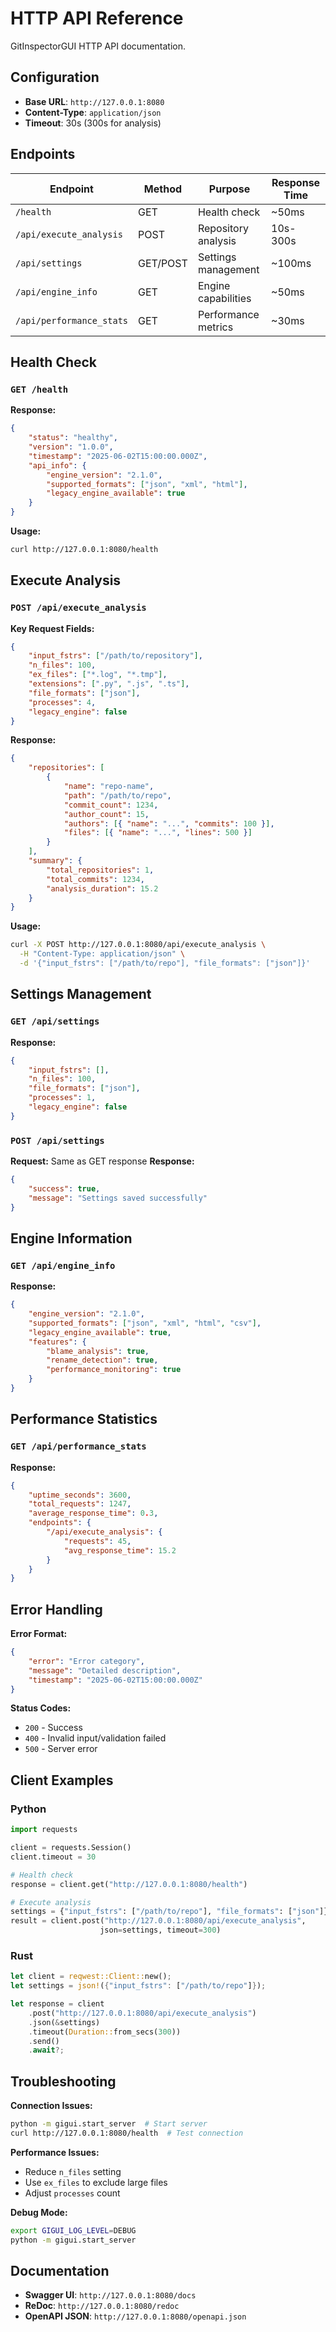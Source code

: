 # HTTP API Reference

GitInspectorGUI HTTP API documentation.

## Configuration

-   **Base URL**: `http://127.0.0.1:8080`
-   **Content-Type**: `application/json`
-   **Timeout**: 30s (300s for analysis)

## Endpoints

| Endpoint                 | Method   | Purpose             | Response Time |
| ------------------------ | -------- | ------------------- | ------------- |
| `/health`                | GET      | Health check        | ~50ms         |
| `/api/execute_analysis`  | POST     | Repository analysis | 10s-300s      |
| `/api/settings`          | GET/POST | Settings management | ~100ms        |
| `/api/engine_info`       | GET      | Engine capabilities | ~50ms         |
| `/api/performance_stats` | GET      | Performance metrics | ~30ms         |

## Health Check

### `GET /health`

**Response:**

```json
{
    "status": "healthy",
    "version": "1.0.0",
    "timestamp": "2025-06-02T15:00:00.000Z",
    "api_info": {
        "engine_version": "2.1.0",
        "supported_formats": ["json", "xml", "html"],
        "legacy_engine_available": true
    }
}
```

**Usage:**

```bash
curl http://127.0.0.1:8080/health
```

## Execute Analysis

### `POST /api/execute_analysis`

**Key Request Fields:**

```json
{
    "input_fstrs": ["/path/to/repository"],
    "n_files": 100,
    "ex_files": ["*.log", "*.tmp"],
    "extensions": [".py", ".js", ".ts"],
    "file_formats": ["json"],
    "processes": 4,
    "legacy_engine": false
}
```

**Response:**

```json
{
    "repositories": [
        {
            "name": "repo-name",
            "path": "/path/to/repo",
            "commit_count": 1234,
            "author_count": 15,
            "authors": [{ "name": "...", "commits": 100 }],
            "files": [{ "name": "...", "lines": 500 }]
        }
    ],
    "summary": {
        "total_repositories": 1,
        "total_commits": 1234,
        "analysis_duration": 15.2
    }
}
```

**Usage:**

```bash
curl -X POST http://127.0.0.1:8080/api/execute_analysis \
  -H "Content-Type: application/json" \
  -d '{"input_fstrs": ["/path/to/repo"], "file_formats": ["json"]}'
```

## Settings Management

### `GET /api/settings`

**Response:**

```json
{
    "input_fstrs": [],
    "n_files": 100,
    "file_formats": ["json"],
    "processes": 1,
    "legacy_engine": false
}
```

### `POST /api/settings`

**Request:** Same as GET response
**Response:**

```json
{
    "success": true,
    "message": "Settings saved successfully"
}
```

## Engine Information

### `GET /api/engine_info`

**Response:**

```json
{
    "engine_version": "2.1.0",
    "supported_formats": ["json", "xml", "html", "csv"],
    "legacy_engine_available": true,
    "features": {
        "blame_analysis": true,
        "rename_detection": true,
        "performance_monitoring": true
    }
}
```

## Performance Statistics

### `GET /api/performance_stats`

**Response:**

```json
{
    "uptime_seconds": 3600,
    "total_requests": 1247,
    "average_response_time": 0.3,
    "endpoints": {
        "/api/execute_analysis": {
            "requests": 45,
            "avg_response_time": 15.2
        }
    }
}
```

## Error Handling

**Error Format:**

```json
{
    "error": "Error category",
    "message": "Detailed description",
    "timestamp": "2025-06-02T15:00:00.000Z"
}
```

**Status Codes:**

-   `200` - Success
-   `400` - Invalid input/validation failed
-   `500` - Server error

## Client Examples

### Python

```python
import requests

client = requests.Session()
client.timeout = 30

# Health check
response = client.get("http://127.0.0.1:8080/health")

# Execute analysis
settings = {"input_fstrs": ["/path/to/repo"], "file_formats": ["json"]}
result = client.post("http://127.0.0.1:8080/api/execute_analysis",
                    json=settings, timeout=300)
```

### Rust

```rust
let client = reqwest::Client::new();
let settings = json!({"input_fstrs": ["/path/to/repo"]});

let response = client
    .post("http://127.0.0.1:8080/api/execute_analysis")
    .json(&settings)
    .timeout(Duration::from_secs(300))
    .send()
    .await?;
```

## Troubleshooting

**Connection Issues:**

```bash
python -m gigui.start_server  # Start server
curl http://127.0.0.1:8080/health  # Test connection
```

**Performance Issues:**

-   Reduce `n_files` setting
-   Use `ex_files` to exclude large files
-   Adjust `processes` count

**Debug Mode:**

```bash
export GIGUI_LOG_LEVEL=DEBUG
python -m gigui.start_server
```

## Documentation

-   **Swagger UI**: `http://127.0.0.1:8080/docs`
-   **ReDoc**: `http://127.0.0.1:8080/redoc`
-   **OpenAPI JSON**: `http://127.0.0.1:8080/openapi.json`
